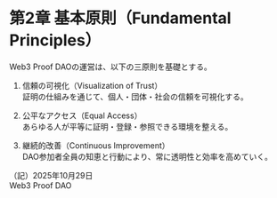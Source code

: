 # 第2章 基本原則（Fundamental Principles）

Web3 Proof DAOの運営は、以下の三原則を基礎とする。

1. 信頼の可視化（Visualization of Trust）  
   証明の仕組みを通じて、個人・団体・社会の信頼を可視化する。

2. 公平なアクセス（Equal Access）  
   あらゆる人が平等に証明・登録・参照できる環境を整える。

3. 継続的改善（Continuous Improvement）  
   DAO参加者全員の知恵と行動により、常に透明性と効率を高めていく。

（記）2025年10月29日  
Web3 Proof DAO
